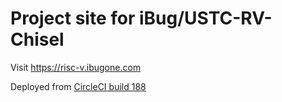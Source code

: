 # Project site for iBug/USTC-RV-Chisel

Visit <https://risc-v.ibugone.com>

Deployed from [CircleCI build 188](https://circleci.com/gh/iBug/USTC-RV-Chisel/188)
